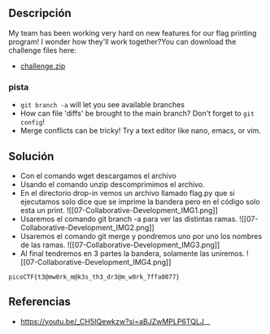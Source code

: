 
## Descripción 

My team has been working very hard on new features for our flag printing program! I wonder how they'll work together?You can download the challenge files here:

- [challenge.zip](https://artifacts.picoctf.net/c_titan/70/challenge.zip)
### pista

- `git branch -a` will let you see available branches
- How can file 'diffs' be brought to the main branch? Don't forget to `git config`!
- Merge conflicts can be tricky! Try a text editor like nano, emacs, or vim.

## Solución

- Con el comando wget descargamos el archivo
- Usando el comando unzip descomprimimos el archivo.
- En el directorio drop-in vemos un archivo llamado flag.py que si ejecutamos solo dice que se imprime la bandera pero en el código solo esta un print.
![[07-Collaborative-Development_IMG1.png]]
- Usaremos el comando git branch -a para ver las distintas ramas.
![[07-Collaborative-Development_IMG2.png]]
- Usaremos el comando git merge y pondremos uno por uno los nombres de las ramas.
![[07-Collaborative-Development_IMG3.png]]
- Al final tendremos en 3 partes la bandera, solamente las uniremos.
![[07-Collaborative-Development_IMG4.png]]



```
picoCTF{t3@mw0rk_m@k3s_th3_dr3@m_w0rk_7ffa0077}
```

## Referencias

- https://youtu.be/_CH5IQewkzw?si=aBJZwMPLP6TQLJ__